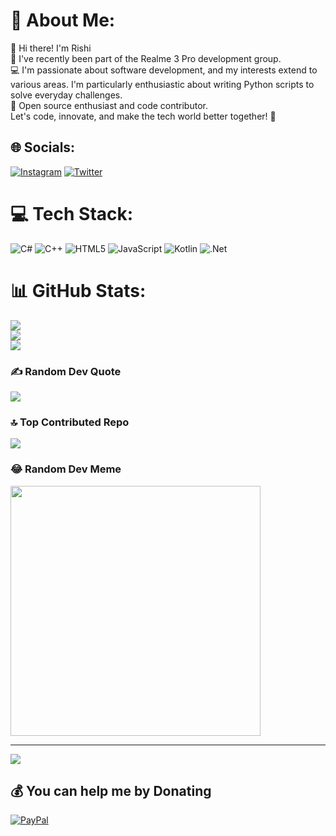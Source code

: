 # 💫 About Me:
👋 Hi there! I'm Rishi<br>🚀 I've recently been part of the Realme 3 Pro development group.<br>💻 I'm passionate about software development, and my interests extend to various areas. I'm particularly enthusiastic about writing Python scripts to solve everyday challenges.<br>🌟 Open source enthusiast and code contributor.<br>Let's code, innovate, and make the tech world better together! 🚀<br>


## 🌐 Socials:
[![Instagram](https://img.shields.io/badge/Instagram-%23E4405F.svg?logo=Instagram&logoColor=white)](https://instagram.com/rrishi_roy) [![Twitter](https://img.shields.io/badge/Twitter-%231DA1F2.svg?logo=Twitter&logoColor=white)](https://twitter.com/@_Ri5Hi_) 

# 💻 Tech Stack:
![C#](https://img.shields.io/badge/c%23-%23239120.svg?style=for-the-badge&logo=c-sharp&logoColor=white) ![C++](https://img.shields.io/badge/c++-%2300599C.svg?style=for-the-badge&logo=c%2B%2B&logoColor=white) ![HTML5](https://img.shields.io/badge/html5-%23E34F26.svg?style=for-the-badge&logo=html5&logoColor=white) ![JavaScript](https://img.shields.io/badge/javascript-%23323330.svg?style=for-the-badge&logo=javascript&logoColor=%23F7DF1E) ![Kotlin](https://img.shields.io/badge/kotlin-%237F52FF.svg?style=for-the-badge&logo=kotlin&logoColor=white) ![.Net](https://img.shields.io/badge/.NET-5C2D91?style=for-the-badge&logo=.net&logoColor=white)
# 📊 GitHub Stats:
![](https://github-readme-stats.vercel.app/api?username=R15Hi&theme=dark&hide_border=false&include_all_commits=true&count_private=true)<br/>
![](https://github-readme-streak-stats.herokuapp.com/?user=R15Hi&theme=dark&hide_border=false)<br/>
![](https://github-readme-stats.vercel.app/api/top-langs/?username=R15Hi&theme=dark&hide_border=false&include_all_commits=true&count_private=true&layout=compact)

### ✍️ Random Dev Quote
![](https://quotes-github-readme.vercel.app/api?type=horizontal&theme=radical)

### 🔝 Top Contributed Repo
![](https://github-contributor-stats.vercel.app/api?username=R15Hi&limit=5&theme=dark&combine_all_yearly_contributions=true)

### 😂 Random Dev Meme
<img src='https://randommeme-five.vercel.app/' style="height: 400px;"/>

---
[![](https://visitcount.itsvg.in/api?id=R15Hi&icon=0&color=0)](https://visitcount.itsvg.in)

  ## 💰 You can help me by Donating
  [![PayPal](https://img.shields.io/badge/PayPal-00457C?style=for-the-badge&logo=paypal&logoColor=white)](https://paypal.me/R15Hi) 

  
<!-- Proudly created with GPRM ( https://gprm.itsvg.in ) -->
